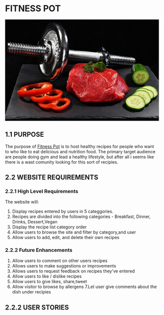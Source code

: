 # FITNESS POT
![alt text](/static/img/some_recipies/dumbell.jpg "Fitness Pot")

## **1.1 PURPOSE**
The purpose of [Fitness Pot](https://fitness-pot.herokuapp.com/) is to host healthy recipes for people who want to
who like to eat delicious and nutrition food. The primary target audience are people doing gym 
and lead a healthy lifestyle, but after all i seems like there is a wast comunity looking for this sort of recipies.

## **2.2 WEBSITE REQUIREMENTS**

### **2.2.1 High Level Requirements**

The website will:

1. Display recipes entered by users in 5 categgories.
2. Recipes are divided into the following categories - Breakfast, Dinner, Drinks, Dessert,Vegan
3. Display the recipe list category order
4. Allow users to browse the site and filter by category,and user
5. Allow users to add, edit, and delete their own recipes

### **2.2.2 Future Enhancements**
1. Allow users to comment on other users recipes
2. Allows users to make suggestions or improvements
3. Allows users to request feedback on recipes they've entered
4. Allow users to like / dislike recipes
5. Allow users to give likes, share,tweet
6. Allow visitor to browse by allergens
7.Let user give comments about the dish under recipies

## **2.2.2 USER STORIES** ##
